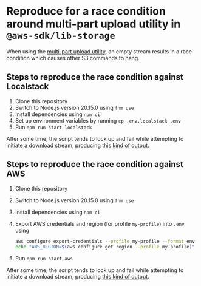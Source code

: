 # Reproduce for a race condition around multi-part upload utility in `@aws-sdk/lib-storage`

When using the [multi-part upload
utility](https://github.com/aws/aws-sdk-js-v3/tree/main/lib/lib-storage), an
empty stream results in a race condition which causes other S3 commands to hang.

## Steps to reproduce the race condition against Localstack

1. Clone this repository
1. Switch to Node.js version 20.15.0 using `fnm use`
1. Install dependencies using `npm ci`
1. Set up environment variables by running `cp .env.localstack .env`
1. Run `npm run start-localstack`

After some time, the script tends to lock up and fail while attempting to initiate a download stream, producing [this kind of output](./example_output.txt).

## Steps to reproduce the race condition against AWS

1. Clone this repository
1. Switch to Node.js version 20.15.0 using `fnm use`
1. Install dependencies using `npm ci`
1. Export AWS credentials and region (for profile `my-profile`) into `.env` using

   ```sh
   aws configure export-credentials --profile my-profile --format env | sed -e 's/^export //' > .env
   echo "AWS_REGION=$(aws configure get region --profile my-profile)" >> .env
   ```

1. Run `npm run start-aws`

After some time, the script tends to lock up and fail while attempting to initiate a download stream, producing [this kind of output](./example_output.txt).
